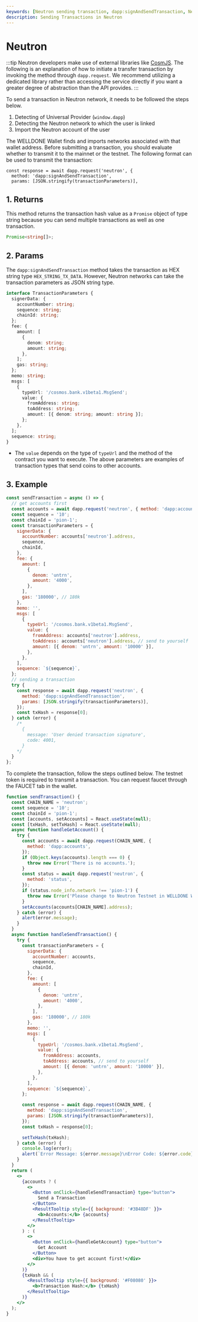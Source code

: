 ```yaml
---
keywords: [Neutron sending transaction, dapp:signAndSendTransaction, Neutron]
description: Sending Transactions in Neutron
---
```


# Neutron

:::tip
Neutron developers make use of external libraries like [CosmJS](https://cosmos.github.io/cosmjs/). The following is an explanation of how to initiate a transfer transaction by invoking the method through `dapp.request`. We recommend utilizing a dedicated library rather than accessing the service directly if you want a greater degree of abstraction than the API provides.
:::

To send a transaction in Neutron network, it needs to be followed the steps below.

1. Detecting of Universal Provider (`window.dapp`)
2. Detecting the Neutron network to which the user is linked
3. Import the Neutron account of the user

The WELLDONE Wallet finds and imports networks associated with that wallet address. Before submitting a transaction, you should evaluate whether to transmit it to the mainnet or the testnet. The following format can be used to transmit the transaction:

```tsx
const response = await dapp.request('neutron', {
  method: 'dapp:signAndSendTransaction',
  params: [JSON.stringify(transactionParameters)],
```

## 1. Returns

This method returns the transaction hash value as a `Promise` object of type string because you can send multiple transactions as well as one transaction.

```typescript
Promise<string[]>;
```

## 2. Params

The `dapp:signAndSendTransaction` method takes the transaction as HEX string type `HEX_STRING_TX_DATA`. However, Neutron networks can take the transaction parameters as JSON string type.

```typescript
interface TransactionParameters {
  signerData: {
    accountNumber: string;
    sequence: string;
    chainId: string;
  };
  fee: {
    amount: [
      {
        denom: string;
        amount: string;
      },
    ];
    gas: string;
  };
  memo: string;
  msgs: [
    {
      typeUrl: '/cosmos.bank.v1beta1.MsgSend';
      value: {
        fromAddress: string;
        toAddress: string;
        amount: [{ denom: string; amount: string }];
      };
    },
  ];
  sequence: string;
}
```

- The `value` depends on the type of `typeUrl` and the method of the contract you want to execute. The above parameters are examples of transaction types that send coins to other accounts.

## 3. Example

```javascript
const sendTransaction = async () => {
  // get accounts first
  const accounts = await dapp.request('neutron', { method: 'dapp:accounts' });
  const sequence = '10';
  const chainId = 'pion-1';
  const transactionParameters = {
    signerData: {
      accountNumber: accounts['neutron'].address,
      sequence,
      chainId,
    },
    fee: {
      amount: [
        {
          denom: 'untrn',
          amount: '4000',
        },
      ],
      gas: '180000', // 180k
    },
    memo: '',
    msgs: [
      {
        typeUrl: '/cosmos.bank.v1beta1.MsgSend',
        value: {
          fromAddress: accounts['neutron'].address,
          toAddress: accounts['neutron'].address, // send to yourself
          amount: [{ denom: 'untrn', amount: '10000' }],
        },
      },
    ],
    sequence: `${sequence}`,
  };
  // sending a transaction
  try {
    const response = await dapp.request('neutron', {
      method: 'dapp:signAndSendTranssaction',
      params: [JSON.stringify(transactionParameters)],
    });
    const txHash = response[0];
  } catch (error) {
    /* 
      {
        message: 'User denied transaction signature',
        code: 4001,
      }
    */
  }
};
```

To complete the transaction, follow the steps outlined below. The testnet token is required to transmit a transaction. You can request faucet through the FAUCET tab in the wallet.

```jsx live
function sendTransaction() {
  const CHAIN_NAME = 'neutron';
  const sequence = '10';
  const chainId = 'pion-1';
  const [accounts, setAccounts] = React.useState(null);
  const [txHash, setTxHash] = React.useState(null);
  async function handleGetAccount() {
    try {
      const accounts = await dapp.request(CHAIN_NAME, {
        method: 'dapp:accounts',
      });
      if (Object.keys(accounts).length === 0) {
        throw new Error('There is no accounts.');
      }
      const status = await dapp.request('neutron', {
        method: 'status',
      });
      if (status.node_info.network !== 'pion-1') {
        throw new Error('Please change to Neutron Testnet in WELLDONE Wallet');
      }
      setAccounts(accounts[CHAIN_NAME].address);
    } catch (error) {
      alert(error.message);
    }
  }
  async function handleSendTransaction() {
    try {
      const transactionParameters = {
        signerData: {
          accountNumber: accounts,
          sequence,
          chainId,
        },
        fee: {
          amount: [
            {
              denom: 'untrn',
              amount: '4000',
            },
          ],
          gas: '180000', // 180k
        },
        memo: '',
        msgs: [
          {
            typeUrl: '/cosmos.bank.v1beta1.MsgSend',
            value: {
              fromAddress: accounts,
              toAddress: accounts, // send to yourself
              amount: [{ denom: 'untrn', amount: '10000' }],
            },
          },
        ],
        sequence: `${sequence}`,
      };

      const response = await dapp.request(CHAIN_NAME, {
        method: 'dapp:signAndSendTransaction',
        params: [JSON.stringify(transactionParameters)],
      });
      const txHash = response[0];

      setTxHash(txHash);
    } catch (error) {
      console.log(error);
      alert(`Error Message: ${error.message}\nError Code: ${error.code}`);
    }
  }
  return (
    <>
      {accounts ? (
        <>
          <Button onClick={handleSendTransaction} type="button">
            Send a Transaction
          </Button>
          <ResultTooltip style={{ background: '#3B48DF' }}>
            <b>Accounts:</b> {accounts}
          </ResultTooltip>
        </>
      ) : (
        <>
          <Button onClick={handleGetAccount} type="button">
            Get Account
          </Button>
          <div>You have to get account first!</div>
        </>
      )}
      {txHash && (
        <ResultTooltip style={{ background: '#F08080' }}>
          <b>Transaction Hash:</b> {txHash}
        </ResultTooltip>
      )}
    </>
  );
}
```
